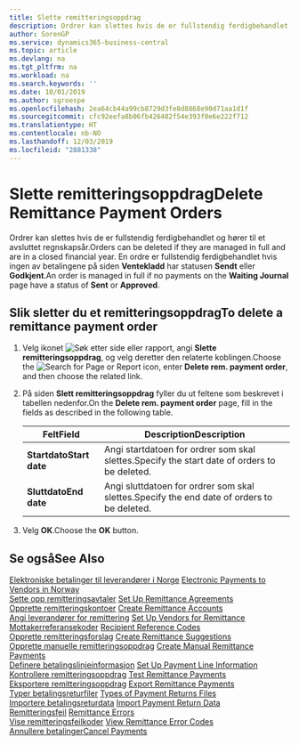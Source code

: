 ```yaml
---
title: Slette remitteringsoppdrag
description: Ordrer kan slettes hvis de er fullstendig ferdigbehandlet og hører til et avsluttet regnskapsår. En ordre er fullstendig ferdigbehandlet hvis ingen av betalingene på siden Ventekladd har statusen Sendt eller Godkjent.
author: SorenGP
ms.service: dynamics365-business-central
ms.topic: article
ms.devlang: na
ms.tgt_pltfrm: na
ms.workload: na
ms.search.keywords: ''
ms.date: 10/01/2019
ms.author: sgroespe
ms.openlocfilehash: 2ea64cb44a99cb8729d3fe8d8868e90d71aa1d1f
ms.sourcegitcommit: cfc92eefa8b06fb426482f54e393f0e6e222f712
ms.translationtype: HT
ms.contentlocale: nb-NO
ms.lasthandoff: 12/03/2019
ms.locfileid: "2881338"
---
```

# <a name="delete-remittance-payment-orders"></a><span data-ttu-id="61311-104">Slette remitteringsoppdrag</span><span class="sxs-lookup"><span data-stu-id="61311-104">Delete Remittance Payment Orders</span></span>
<span data-ttu-id="61311-105">Ordrer kan slettes hvis de er fullstendig ferdigbehandlet og hører til et avsluttet regnskapsår.</span><span class="sxs-lookup"><span data-stu-id="61311-105">Orders can be deleted if they are managed in full and are in a closed financial year.</span></span> <span data-ttu-id="61311-106">En ordre er fullstendig ferdigbehandlet hvis ingen av betalingene på siden **Ventekladd** har statusen **Sendt** eller **Godkjent**.</span><span class="sxs-lookup"><span data-stu-id="61311-106">An order is managed in full if no payments on the **Waiting Journal** page have a status of **Sent** or **Approved**.</span></span>  

## <a name="to-delete-a-remittance-payment-order"></a><span data-ttu-id="61311-107">Slik sletter du et remitteringsoppdrag</span><span class="sxs-lookup"><span data-stu-id="61311-107">To delete a remittance payment order</span></span>  

1.  <span data-ttu-id="61311-108">Velg ikonet ![Søk etter side eller rapport](../../media/ui-search/search_small.png "Ikonet Søk etter side eller rapport"), angi **Slette remitteringsoppdrag**, og velg deretter den relaterte koblingen.</span><span class="sxs-lookup"><span data-stu-id="61311-108">Choose the ![Search for Page or Report](../../media/ui-search/search_small.png "Search for Page or Report icon") icon, enter **Delete rem. payment order**, and then choose the related link.</span></span>  
2.  <span data-ttu-id="61311-109">På siden **Slett remitteringsoppdrag** fyller du ut feltene som beskrevet i tabellen nedenfor.</span><span class="sxs-lookup"><span data-stu-id="61311-109">On the **Delete rem. payment order** page, fill in the fields as described in the following table.</span></span>  

    |<span data-ttu-id="61311-110">Felt</span><span class="sxs-lookup"><span data-stu-id="61311-110">Field</span></span>|<span data-ttu-id="61311-111">Description</span><span class="sxs-lookup"><span data-stu-id="61311-111">Description</span></span>|  
    |---------------------------------|---------------------------------------|  
    |<span data-ttu-id="61311-112">**Startdato**</span><span class="sxs-lookup"><span data-stu-id="61311-112">**Start date**</span></span>|<span data-ttu-id="61311-113">Angi startdatoen for ordrer som skal slettes.</span><span class="sxs-lookup"><span data-stu-id="61311-113">Specify the start date of orders to be deleted.</span></span>|  
    |<span data-ttu-id="61311-114">**Sluttdato**</span><span class="sxs-lookup"><span data-stu-id="61311-114">**End date**</span></span>|<span data-ttu-id="61311-115">Angi sluttdatoen for ordrer som skal slettes.</span><span class="sxs-lookup"><span data-stu-id="61311-115">Specify the end date of orders to be deleted.</span></span>|  

3.  <span data-ttu-id="61311-116">Velg **OK**.</span><span class="sxs-lookup"><span data-stu-id="61311-116">Choose the **OK** button.</span></span>  

## <a name="see-also"></a><span data-ttu-id="61311-117">Se også</span><span class="sxs-lookup"><span data-stu-id="61311-117">See Also</span></span>  
 <span data-ttu-id="61311-118">[Elektroniske betalinger til leverandører i Norge](electronic-payments-to-vendors-in-norway.md) </span><span class="sxs-lookup"><span data-stu-id="61311-118">[Electronic Payments to Vendors in Norway](electronic-payments-to-vendors-in-norway.md) </span></span>  
 <span data-ttu-id="61311-119">[Sette opp remitteringsavtaler](how-to-set-up-remittance-agreements.md) </span><span class="sxs-lookup"><span data-stu-id="61311-119">[Set Up Remittance Agreements](how-to-set-up-remittance-agreements.md) </span></span>  
 <span data-ttu-id="61311-120">[Opprette remitteringskontoer](how-to-create-remittance-accounts.md) </span><span class="sxs-lookup"><span data-stu-id="61311-120">[Create Remittance Accounts](how-to-create-remittance-accounts.md) </span></span>  
 <span data-ttu-id="61311-121">[Angi leverandører for remittering](how-to-set-up-vendors-for-remittance.md) </span><span class="sxs-lookup"><span data-stu-id="61311-121">[Set Up Vendors for Remittance](how-to-set-up-vendors-for-remittance.md) </span></span>  
 <span data-ttu-id="61311-122">[Mottakerreferansekoder](recipient-reference-codes.md) </span><span class="sxs-lookup"><span data-stu-id="61311-122">[Recipient Reference Codes](recipient-reference-codes.md) </span></span>  
 <span data-ttu-id="61311-123">[Opprette remitteringsforslag](how-to-create-remittance-suggestions.md) </span><span class="sxs-lookup"><span data-stu-id="61311-123">[Create Remittance Suggestions](how-to-create-remittance-suggestions.md) </span></span>  
 <span data-ttu-id="61311-124">[Opprette manuelle remitteringsoppdrag](how-to-create-manual-remittance-payments.md) </span><span class="sxs-lookup"><span data-stu-id="61311-124">[Create Manual Remittance Payments](how-to-create-manual-remittance-payments.md) </span></span>  
 <span data-ttu-id="61311-125">[Definere betalingslinjeinformasjon](how-to-set-up-payment-line-information.md) </span><span class="sxs-lookup"><span data-stu-id="61311-125">[Set Up Payment Line Information](how-to-set-up-payment-line-information.md) </span></span>  
 <span data-ttu-id="61311-126">[Kontrollere remitteringsoppdrag](how-to-test-remittance-payments.md) </span><span class="sxs-lookup"><span data-stu-id="61311-126">[Test Remittance Payments](how-to-test-remittance-payments.md) </span></span>  
 <span data-ttu-id="61311-127">[Eksportere remitteringsoppdrag](how-to-export-remittance-payments.md) </span><span class="sxs-lookup"><span data-stu-id="61311-127">[Export Remittance Payments](how-to-export-remittance-payments.md) </span></span>  
 <span data-ttu-id="61311-128">[Typer betalingsreturfiler](types-of-payment-returns-files.md) </span><span class="sxs-lookup"><span data-stu-id="61311-128">[Types of Payment Returns Files](types-of-payment-returns-files.md) </span></span>  
 <span data-ttu-id="61311-129">[Importere betalingsreturdata](how-to-import-payment-return-data.md) </span><span class="sxs-lookup"><span data-stu-id="61311-129">[Import Payment Return Data](how-to-import-payment-return-data.md) </span></span>  
 <span data-ttu-id="61311-130">[Remitteringsfeil](remittance-errors.md) </span><span class="sxs-lookup"><span data-stu-id="61311-130">[Remittance Errors](remittance-errors.md) </span></span>  
 <span data-ttu-id="61311-131">[Vise remitteringsfeilkoder](how-to-view-remittance-error-codes.md) </span><span class="sxs-lookup"><span data-stu-id="61311-131">[View Remittance Error Codes](how-to-view-remittance-error-codes.md) </span></span>  
 [<span data-ttu-id="61311-132">Annullere betalinger</span><span class="sxs-lookup"><span data-stu-id="61311-132">Cancel Payments</span></span>](how-to-cancel-payments.md)
